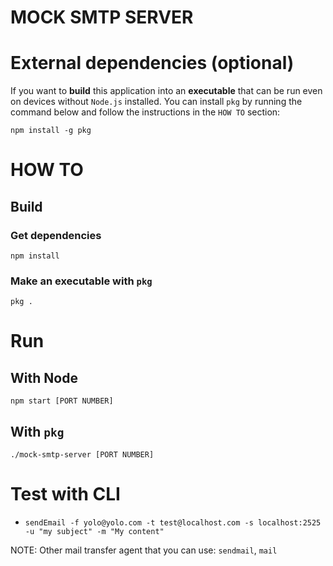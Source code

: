 # MOCK SMTP SERVER

# External dependencies (optional)

If you want to **build** this application into an **executable** that can be run even on devices without `Node.js` installed.
You can install `pkg` by running the command below and follow the instructions in the `HOW TO` section:

`npm install -g pkg`


# HOW TO

## Build

### Get dependencies

`npm install`

### Make an executable with `pkg`

`pkg .`

# Run

## With Node

`npm start [PORT NUMBER]`

## With `pkg`

`./mock-smtp-server [PORT NUMBER]`

# Test with CLI

- `sendEmail -f yolo@yolo.com -t test@localhost.com -s localhost:2525  -u "my subject" -m "My content"`

NOTE: Other mail transfer agent that you can use: `sendmail`, `mail`